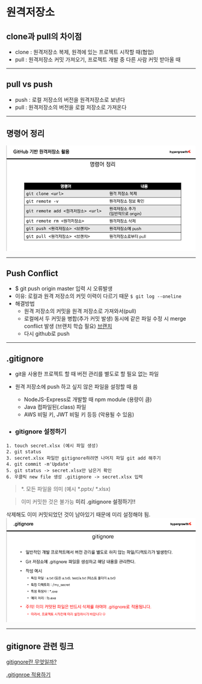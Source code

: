 # 원격저장소

## clone과 pull의 차이점
- clone : 원격저장소 복제, 원격에 있는 프로젝트 시작할 때(협업)
- pull : 원격저장소 커밋 가져오기, 프로젝트 개발 중 다른 사람 커밋 받아올 때
---

## pull vs push
- push : 로컬 저장소의 버전을 원격저장소로 보낸다
- pull : 원격저장소의 버전을 로컬 저장소로 가져온다
---

## 명령어 정리
![4](photo/4.png)

---

## Push Conflict
- $ git push origin master 입력 시 오류발생
- 이유: 로컬과 원격 저장소의 커밋 이력이 다르기 때문 ```$ git log --oneline```
- 해결방법
  - 원격 저장소의 커밋을 원격 저장소로 가져와서(pull)
  - 로컬에서 두 커밋을 병합(추가 커밋 발생)
    동시에 같은 파일 수정 시 merge conflict 발생 (브랜치 학습 필요)
    [브랜치](https://backlog.com/git-tutorial/kr/stepup/stepup1_1.html)
  - 다시 github로 push
---

## .gitignore
- git을 사용한 프로젝트 할 때 버전 관리를 별도로 할 필요 없는 파일
- 원격 저장소에 push 하고 싶지 않은 파일을 설정할 때 씀
  - NodeJS-Express로 개발할 때 npm module (용량이 큼)
  - Java 컴파일된(.class) 파일
  - AWS 비밀 키, JWT 비밀 키 등등 (악용될 수 있음)

- ### gitignore 설정하기
```
1. touch secret.xlsx (예시 파일 생성)
2. git status
3. secret.xlsx 파일만 gitignore하려면 나머지 파일 git add 해주기
4. git commit -m'Update'
5. git status -> secret.xlsx만 남은거 확인
6. 우클릭 new file 생성 .gitignore -> secret.xlsx 입력
```

> *. 모든 파일을 의미 (예시 *.pptx/ *.xlsx)

> 이미 커밋한 것은 불가능
**미리 .gitignore 설정하기!!**

삭제해도 이미 커밋되었던 것이 남아있기 때문에 미리 설정해야 됨.
![5](photo/5.png)

---
## gitignore 관련 링크
[gitignore란 무엇일까?](https://devlog-wjdrbs96.tistory.com/237)

[.gitignroe 적용하기](https://velog.io/@psk84/.gitignore-%EC%A0%81%EC%9A%A9%ED%95%98%EA%B8%B0)